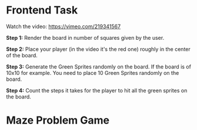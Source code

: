 # Frontend Task

Watch the video: https://vimeo.com/219341567

**Step 1:** Render the board in number of squares given by the user. 

**Step 2:** Place your player (in the video it's the red one) roughly in the center of the board. 

**Step 3:** Generate the Green Sprites randomly on the board. If the board is of 10x10 for example. You need to place 10 Green Sprites randomly on the board. 

**Step 4:** Count the steps it takes for the player to hit all the green sprites on the board. 


# Maze Problem Game

